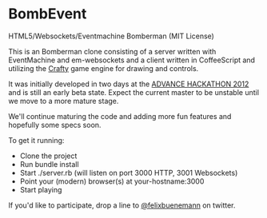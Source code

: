 BombEvent
=========

HTML5/Websockets/Eventmachine Bomberman (MIT License)

This is an Bomberman clone consisting of a server written with EventMachine and em-websockets and a client written in CoffeeScript and utilizing the [Crafty](http://craftyjs.com) game engine for drawing and controls.

It was initially developed in two days at the [ADVANCE HACKATHON 2012](http://hackathon.advance-conference.com) and is still an early beta state. Expect the current master to be unstable until we move to a more mature stage.

We'll continue maturing the code and adding more fun features and hopefully some specs soon.

To get it running:

* Clone the project
* Run bundle install
* Start ./server.rb (will listen on port 3000 HTTP, 3001 Websockets)
* Point your (modern) browser(s) at your-hostname:3000
* Start playing

If you'd like to participate, drop a line to [@felixbuenemann](http://twitter.com/felixbuenemann) on twitter.
